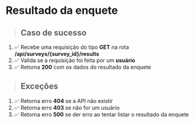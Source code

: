 # Resultado da enquete

> ## Caso de sucesso
1. ✅ Recebe uma requisição do tipo **GET** na rota **/api/surveys/{survey_id}/results**
1. ✅ Valida se a requisição foi feita por um **usuário**
1. ✅ Retorna **200** com os dados do resultado da enquete

> ## Exceções
1. ✅ Retorna erro **404** se a API não existir
1. ✅ Retorna erro **403** se não for um usuário
1. ✅ Retorna erro **500** se der erro ao tentar listar o resultado da enquete